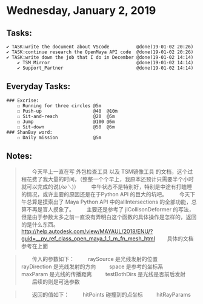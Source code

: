 # Wednesday, January 2, 2019

## Tasks:
    ✔ TASK:write the document about VScode          @done(19-01-02 20:26)
    ✔ TASK:continue research the OpenMaya API code  @done(19-01-02 20:26)
    ✔ TASK:write down the job that I do in December @done(19-01-02 14:14)
        ✔ TSM_Mirror                                @done(19-01-02 14:14)
        ✔ Support_Partner                           @done(19-01-02 14:14)



## Everyday Tasks:
    ### Excrise:
        ☐ Running for three circles @5m
        ☐ Push-up                   @40  @10m
        ☐ Sit-and-reach             @20  @5m
        ☐ Jump                      @100 @5m
        ☐ Sit-down                  @50  @5m
    ### ShanBay word:
        ☐ Daily mission             @5m

## Notes:
> &emsp;&emsp;今天早上一直在写 外包检查工具 以及 TSM镜像工具 的文档，这个过程花费了我大量的时间，（整整一个个早上，我原本还预计只需要半个小时就可以完成的说(*/ω＼*)）
> &emsp;&emsp;中午状态不是特别好，特别是中途有打瞌睡的情况，或许主要的原因还是在于Python API 的巨大的坑吧。
> &emsp;&emsp;今天下午总算是摸索出了 Maya Python API 中的allIntersections 的全部功能，总算不再是盲人摸象了。
> &emsp;&emsp;主要还是参考了 jlCollisonDeformer 的写法，但是由于参数太多之前一直没有弄明白这个函数的具体操作是怎样的，返回的是什么东西。
> &emsp;&emsp;http://help.autodesk.com/view/MAYAUL/2018/ENU/?guid=__py_ref_class_open_maya_1_1_m_fn_mesh_html
> &emsp;&emsp;具体的文档参考在上面

> &emsp;&emsp;传入的参数如下：
> &emsp;&emsp; raySource    是光线发射的位置
> &emsp;&emsp; rayDirection 是光线发射的方向
> &emsp;&emsp; space        是参考的坐标系
> &emsp;&emsp; maxParam     是光线的传播距离
> &emsp;&emsp; testBothDirs 是光线是否前后发射
> &emsp;&emsp;后续的则是可选参数

> &emsp;&emsp;返回的值如下：
> &emsp;&emsp; hitPoints    碰撞到的点坐标
> &emsp;&emsp; hitRayParams 
> 

